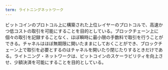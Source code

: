 ```yaml
---
term: ライトニングネットワーク
---
```

ビットコインのプロトコル上に構築された上位レイヤーのプロトコルで、高速かつ低コストの取引を可能にすることを目的としている。ブロックチェーン上に個々の取引を記録することなく、ほぼ瞬時に最小限の手数料で取引を行うことができる。チャネルはほぼ無期限に開いたままにしておくことができ、ブロックチェーン上で取引を必要とするのはチャネルを開いたり閉じたりするときだけである。ライトニング・ネットワークは、ビットコインのスケーラビリティを向上させ、少額決済を可能にすることを目的としている。